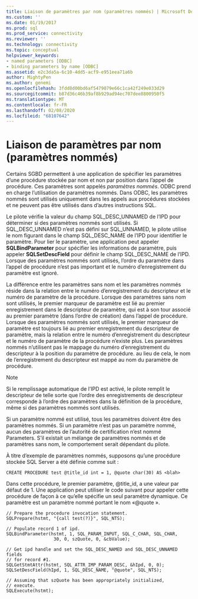 ```yaml
---
title: Liaison de paramètres par nom (paramètres nommés) | Microsoft Docs
ms.custom: ''
ms.date: 01/19/2017
ms.prod: sql
ms.prod_service: connectivity
ms.reviewer: ''
ms.technology: connectivity
ms.topic: conceptual
helpviewer_keywords:
- named parameters [ODBC]
- binding parameters by name [ODBC]
ms.assetid: e2c3da5a-6c10-4dd5-acf9-e951eea71a6b
author: MightyPen
ms.author: genemi
ms.openlocfilehash: 3fdd8d00bd6af5479079e66c1ca42f249e033d29
ms.sourcegitcommit: b87d36c46b39af8b929ad94ec707dee8800950f5
ms.translationtype: MT
ms.contentlocale: fr-FR
ms.lasthandoff: 02/08/2020
ms.locfileid: "68107642"
---
```

# <a name="binding-parameters-by-name-named-parameters"></a>Liaison de paramètres par nom (paramètres nommés)
Certains SGBD permettent à une application de spécifier les paramètres d’une procédure stockée par nom et non par position dans l’appel de procédure. Ces paramètres sont appelés *paramètres nommés*. ODBC prend en charge l’utilisation de paramètres nommés. Dans ODBC, les paramètres nommés sont utilisés uniquement dans les appels aux procédures stockées et ne peuvent pas être utilisés dans d’autres instructions SQL.  
  
 Le pilote vérifie la valeur du champ SQL_DESC_UNNAMED de l’IPD pour déterminer si des paramètres nommés sont utilisés. Si SQL_DESC_UNNAMED n’est pas défini sur SQL_UNNAMED, le pilote utilise le nom figurant dans le champ SQL_DESC_NAME de l’IPD pour identifier le paramètre. Pour lier le paramètre, une application peut appeler **SQLBindParameter** pour spécifier les informations de paramètre, puis appeler **SQLSetDescField** pour définir le champ SQL_DESC_NAME de l’IPD. Lorsque des paramètres nommés sont utilisés, l’ordre du paramètre dans l’appel de procédure n’est pas important et le numéro d’enregistrement du paramètre est ignoré.  
  
 La différence entre les paramètres sans nom et les paramètres nommés réside dans la relation entre le numéro d’enregistrement du descripteur et le numéro de paramètre de la procédure. Lorsque des paramètres sans nom sont utilisés, le premier marqueur de paramètre est lié au premier enregistrement dans le descripteur de paramètre, qui est à son tour associé au premier paramètre (dans l’ordre de création) dans l’appel de procédure. Lorsque des paramètres nommés sont utilisés, le premier marqueur de paramètre est toujours lié au premier enregistrement du descripteur de paramètre, mais la relation entre le numéro d’enregistrement du descripteur et le numéro de paramètre de la procédure n’existe plus. Les paramètres nommés n’utilisent pas le mappage du numéro d’enregistrement du descripteur à la position du paramètre de procédure. au lieu de cela, le nom de l’enregistrement du descripteur est mappé au nom du paramètre de procédure.  
  
> [!NOTE]  
>  Si le remplissage automatique de l’IPD est activé, le pilote remplit le descripteur de telle sorte que l’ordre des enregistrements de descripteur corresponde à l’ordre des paramètres dans la définition de la procédure, même si des paramètres nommés sont utilisés.  
  
 Si un paramètre nommé est utilisé, tous les paramètres doivent être des paramètres nommés. Si un paramètre n’est pas un paramètre nommé, aucun des paramètres de l’autorité de certification n’est nommé Parameters. S’il existait un mélange de paramètres nommés et de paramètres sans nom, le comportement serait dépendant du pilote.  
  
 À titre d’exemple de paramètres nommés, supposons qu’une procédure stockée SQL Server a été définie comme suit :  
  
```  
CREATE PROCEDURE test @title_id int = 1, @quote char(30) AS <blah>  
```  
  
 Dans cette procédure, le premier paramètre, @title_id, a une valeur par défaut de 1. Une application peut utiliser le code suivant pour appeler cette procédure de façon à ce qu’elle spécifie un seul paramètre dynamique. Ce paramètre est un paramètre nommé portant le nom «\@quote ».  
  
```  
// Prepare the procedure invocation statement.  
SQLPrepare(hstmt, "{call test(?)}", SQL_NTS);  
  
// Populate record 1 of ipd.  
SQLBindParameter(hstmt, 1, SQL_PARAM_INPUT, SQL_C_CHAR, SQL_CHAR,  
                  30, 0, szQuote, 0, &cbValue);  
  
// Get ipd handle and set the SQL_DESC_NAMED and SQL_DESC_UNNAMED fields  
// for record #1.  
SQLGetStmtAttr(hstmt, SQL_ATTR_IMP_PARAM_DESC, &hIpd, 0, 0);  
SQLSetDescField(hIpd, 1, SQL_DESC_NAME, "@quote", SQL_NTS);  
  
// Assuming that szQuote has been appropriately initialized,  
// execute.  
SQLExecute(hstmt);  
```
